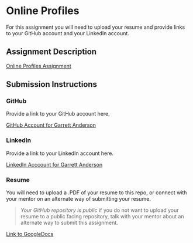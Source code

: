 # Online Profiles
For this assignment you will need to upload your resume and provide links to your GitHub account and your LinkedIn account.

## Assignment Description
[Online Profiles Assignment](https://education.launchcode.org/liftoff/modules/assignments/online-profiles)

## Submission Instructions
 
### GitHub
Provide a link to your GitHub account here.

[GitHub Account for Garrett Anderson](https://github.com/GTAnderson)
 
### LinkedIn
Provide a link to your LinkedIn account here.

[LinkedIn Acccount for Garrett Anderson](https://www.linkedin.com/in/garrett-anderson-924167120/)

### Resume
You will need to upload a .PDF of your resume to this repo, or connect with your mentor on an alternate way of submitting your resume.

> *Your GitHub repository is public* if you do not want to upload your resume to a public facing repository, talk with your mentor about an alternate way to submit this assignment.

[Link to GoogleDocs](https://docs.google.com/document/d/1Qhtedd1n9JoAlf2WDLYvV_YO3ijtDrXy7duvJbPifFQ/edit?usp=sharing)
